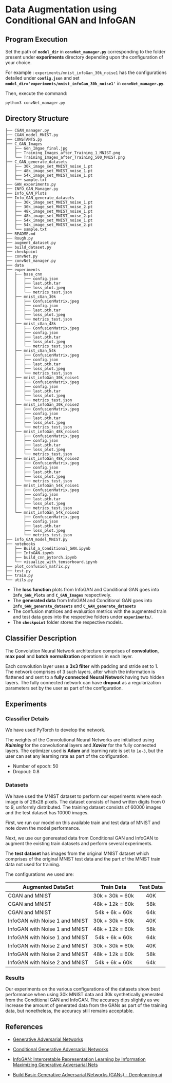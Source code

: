 # Data Augmentation using Conditional GAN and InfoGAN

## Program Execution

Set the path of **`model_dir`** in  **`convNet_manager.py`** corresponding to the folder present under **experiments** directory depending upon the configuration of your choice.

For example : `experiments/mnist_infoGan_30k_noise1` has the configurations detailed under **`config.json`** and set **`model_dir='experiments/mnist_infoGan_30k_noise1'`** in **`convNet_manager.py`**.

Then, execute the command:

```python3
python3 convNet_manager.py
```



## Directory Structure

```shell
├── CGAN_manager.py
├── CGAN_model_MNIST.py
├── CONSTANTS.py
├── C_GAN_Images
│   ├── Gen_Imgae_final.jpg
│   ├── Training_Images_after_Training_1_MNIST.png
│   └── Training_Images_after_Training_500_MNIST.png
├── C_GAN_generate_datasets
│   ├── 30k_image_set_MNIST_noise_1.pt
│   ├── 48k_image_set_MNIST_noise_1.pt
│   ├── 54k_image_set_MNIST_noise_1.pt
│   └── sample.txt
├── GAN_experiments.py
├── INFO_GAN_Manager.py
├── Info_GAN_Plots
├── Info_GAN_generate_datasets
│   ├── 30k_image_set_MNIST_noise_1.pt
│   ├── 30k_image_set_MNIST_noise_2.pt
│   ├── 48k_image_set_MNIST_noise_1.pt
│   ├── 48k_image_set_MNIST_noise_2.pt
│   ├── 54k_image_set_MNIST_noise_1.pt
│   ├── 54k_image_set_MNIST_noise_2.pt
│   └── sample.txt
├── README.md
├── Rough.py
├── augment_dataset.py
├── build_dataset.py
├── checkpoint
├── convNet.py
├── convNet_manager.py
├── data
├── experiments
│   ├── base_cnn
│   │   ├── config.json
│   │   ├── last.pth.tar
│   │   ├── loss_plot.jpeg
│   │   └── metrics_test.json
│   ├── mnist_cGan_30k
│   │   ├── ConfusionMatrix.jpeg
│   │   ├── config.json
│   │   ├── last.pth.tar
│   │   ├── loss_plot.jpeg
│   │   └── metrics_test.json
│   ├── mnist_cGan_48k
│   │   ├── ConfusionMatrix.jpeg
│   │   ├── config.json
│   │   ├── last.pth.tar
│   │   ├── loss_plot.jpeg
│   │   └── metrics_test.json
│   ├── mnist_cGan_54k
│   │   ├── ConfusionMatrix.jpeg
│   │   ├── config.json
│   │   ├── last.pth.tar
│   │   ├── loss_plot.jpeg
│   │   └── metrics_test.json
│   ├── mnist_infoGan_30k_noise1
│   │   ├── ConfusionMatrix.jpeg
│   │   ├── config.json
│   │   ├── last.pth.tar
│   │   ├── loss_plot.jpeg
│   │   └── metrics_test.json
│   ├── mnist_infoGan_30k_noise2
│   │   ├── ConfusionMatrix.jpeg
│   │   ├── config.json
│   │   ├── last.pth.tar
│   │   ├── loss_plot.jpeg
│   │   └── metrics_test.json
│   ├── mnist_infoGan_48k_noise1
│   │   ├── ConfusionMatrix.jpeg
│   │   ├── config.json
│   │   ├── last.pth.tar
│   │   ├── loss_plot.jpeg
│   │   └── metrics_test.json
│   ├── mnist_infoGan_48k_noise2
│   │   ├── ConfusionMatrix.jpeg
│   │   ├── config.json
│   │   ├── last.pth.tar
│   │   ├── loss_plot.jpeg
│   │   └── metrics_test.json
│   ├── mnist_infoGan_54k_noise1
│   │   ├── ConfusionMatrix.jpeg
│   │   ├── config.json
│   │   ├── last.pth.tar
│   │   ├── loss_plot.jpeg
│   │   └── metrics_test.json
│   └── mnist_infoGan_54k_noise2
│       ├── ConfusionMatrix.jpeg
│       ├── config.json
│       ├── last.pth.tar
│       ├── loss_plot.jpeg
│       └── metrics_test.json
├── info_GAN_model_MNIST.py
├── notebooks
│   ├── Build_a_Conditional_GAN.ipynb
│   ├── InfoGAN.ipynb
│   ├── build_cnn_pytorch.ipynb
│   └── visualize_with_tensorboard.ipynb
├── plot_confusion_matrix.py
├── test.py
├── train.py
└── utils.py

```



- The **loss function** plots from InfoGAN and Conditional GAN goes into **`Info_GAN_Plots`** and **`C_GAN_Images`** respectively.
- The **generated data** from InfoGAN and Conditional GAN goes into **`Info_GAN_generate_datasets`** and **`C_GAN_generate_datasets`**
- The confusion matrices and evaluation metrics with the augmented train and test data goes into the respective folders under **`experiments/`**.
- The **`checkpoint`** folder stores the respective models.



## Classifier Description

The Convolution Neural Network architecture comprises of **convolution**, **max pool** and **batch** **normalization** operations in each layer. 

Each convolution layer uses a **3x3 filter** with padding and stride set to 1. The network comprises of 3 such layers, after which the information is flattened and sent to a **fully connected Neural Network** having two hidden layers. The fully connected network can have **dropout** as a regularization parameters set by the user as part of the configuration.



## Experiments

### Classifier Details

We have used PyTorch to develop the network. 

The weights of the Convolutional Neural Networks are initialised using ***Kaiming*** for the convolutional layers and ***Xavier*** for the fully connected layers. The optimizer used is **Adam** and learning rate is set to `1e-3`, but the user can set any learning rate as part of the configuration. 

- Number of epoch: 50
- Dropout: 0.8

### Datasets

We have used the MNIST dataset to perform our experiments where each image is of 28x28 pixels. The dataset consists of hand written digits from 0 to 9, uniformly distributed. The training dataset consists of 60000 images and the test dataset has 10000 images.

First, we run our model on this available train and test data of MNIST and note down the model performance.

Next, we use our genereated data from Conditional GAN and InfoGAN to augment the existing train datasets and perform several experiments.

The **test dataset** has images from the original MNIST dataset which comprises of the original MNIST test data and the part of the MNIST train data not used for training.

The configurations we used are:

| Augmented DataSet              |   Train Data    | Test Data |
| ------------------------------ | :-------------: | :-------: |
| CGAN and MNIST                 | 30k + 30k = 60k |    40K    |
| CGAN and MNIST                 | 48k + 12k = 60k |    58k    |
| CGAN and MNIST                 | 54k + 6k = 60k  |    64k    |
| InfoGAN with Noise 1 and MNIST | 30k + 30k = 60k |    40K    |
| InfoGAN with Noise 1 and MNIST | 48k + 12k = 60k |    58k    |
| InfoGAN with Noise 1 and MNIST | 54k + 6k = 60k  |    64k    |
| InfoGAN with Noise 2 and MNIST | 30k + 30k = 60k |    40K    |
| InfoGAN with Noise 2 and MNIST | 48k + 12k = 60k |    58k    |
| InfoGAN with Noise 2 and MNIST | 54k + 6k = 60k  |    64k    |



### Results

Our experiments on the various configurations of the datasets show best performance when using 30k MNIST data and 30k synthetically generated from the Conditional GAN and InfoGAN. The accuracy dips slightly as we increase the amount of generated data from the GANs as part of the training data, but nonetheless, the accuracy still remains acceptable.

## References

- [Generative Adversarial Networks](https://arxiv.org/pdf/1406.2661.pdf)

- [Conditional Generative Adversarial Networks](https://arxiv.org/pdf/1411.1784.pdf)

- [InfoGAN: Interpretable Representation Learning by Information Maximizing Generative Adversarial Nets](https://arxiv.org/abs/1606.03657)

- [Build Basic Generative Adversarial Networks (GANs) - Deeplearning.ai](https://www.coursera.org/learn/build-basic-generative-adversarial-networks-gans)

